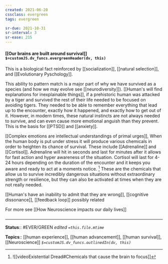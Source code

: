 ```yaml
---
created: 2021-06-20
cssclass: evergreen
tags: evergreen

sr-due: 2021-10-31
sr-interval: 3
sr-ease: 215
---
```


#### [[Our brains are built around survival]] `$=customJS.dv_funcs.evergreenHeader(dv, this)`

This is a biological fact reinforced by [[socialization]], [[natural selection]],  and [[Evolutionary Pyschology]].

This ability to pattern match is a major part of why we have survived as a species (and how we may evolve see [[neurodiversity]]). [[Human's will find explanations for inexplainable things]], if a prehistoric human was attacked by a tiger and survived the rest of their life needed to be focused on avoiding tigers. They needed to be able to remember everything that lead up to the encounter, exactly how it happened, and exactly how to get out of it. However, in modern times, these natural instincts are not always needed to survive, and can even cause more emotional anguish than they prevent. This is the basis for [[PTSD]] and [[anxiety]]. 

[[Complex emotions are intellectual understandings of primal urges]], When the human body is put under stress it will produce various chemicals in order to heighten its chance of survival. These include [[Adrenaline]] and [[Cortisol]]. Adrenaline will hit in seconds and last for minutes after it allows for fast action and hyper awareness of the situation. Cortisol will last for 4-24 hours depending on the duration of the encounter and it keeps you aware and ready to act at a moments notice. [^2] These are the chemicals that allow us to survive incredibly dangerous situations without extraordinary strength or resilience, but they can also be activated at times when they are not really needed.

[[Human's have an inability to admit that they are wrong]], [[cognitive dissonance]], [[feedback loop]] possibly related 

For more see [[How Neuroscience impacts our daily lives]]

### <hr class="footnote"/>

**Status**:: #EVER/GREEN 
*edited `=this.file.mtime`*

**Topics**:: [[human experience]], [[human advancement]], [[human survival]], [[Neuroscience]] 
*`$=customJS.dv_funcs.outlinedIn(dv, this)`*

[^2]: ![[videoExistential Dread#Chemicals that cause the brain to focus]]